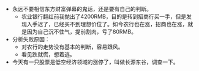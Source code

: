 - 永远不要相信东方财富弹幕的鬼话，还是要有自己的判断。
	- 农业银行翻红前我抛出了4200RMB，目的是转到招商行买一手，但是发现入手迟了，已经买不到理想价位了。如今农行也在涨，招商也在涨，就是因为自己沉不住气，提前割肉，亏了80RMB。
- 分析失败原因：
	- 对农行的走势没有基本的判断，容易跟风。
	- 看见跌就慌，想着逃。
- 今天有一只股票是低空经济领域的涨停了，叫做长源东谷，调查一下。
